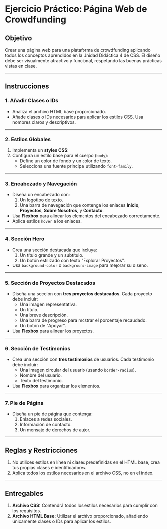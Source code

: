 # Ejercicio Práctico: Página Web de Crowdfunding

## Objetivo
Crear una página web para una plataforma de crowdfunding aplicando todos los conceptos aprendidos en la Unidad Didáctica 4 de CSS. El diseño debe ser visualmente atractivo y funcional, respetando las buenas prácticas vistas en clase.

---

## Instrucciones

### **1. Añadir Clases o IDs**
- Analiza el archivo HTML base proporcionado.
- Añade clases o IDs necesarios para aplicar los estilos CSS. Usa nombres claros y descriptivos.

---

### **2. Estilos Globales**
1. Implementa un **styles CSS**:
2. Configura un estilo base para el cuerpo (`body`):
   - Define un color de fondo y un color de texto.
   - Selecciona una fuente principal utilizando `font-family`.

---

### **3. Encabezado y Navegación**
- Diseña un encabezado con:
  1. Un logotipo de texto.
  2. Una barra de navegación que contenga los enlaces **Inicio**, **Proyectos**, **Sobre Nosotros**, y **Contacto**.
- Usa **Flexbox** para alinear los elementos del encabezado correctamente.
- Aplica estilos `hover` a los enlaces.

---

### **4. Sección Hero**
- Crea una sección destacada que incluya:
  1. Un título grande y un subtítulo.
  2. Un botón estilizado con texto "Explorar Proyectos".
- Usa `background-color` o `background-image` para mejorar su diseño.

---

### **5. Sección de Proyectos Destacados**
- Diseña una sección con **tres proyectos destacados**. Cada proyecto debe incluir:
  - Una imagen representativa.
  - Un título.
  - Una breve descripción.
  - Una barra de progreso para mostrar el porcentaje recaudado.
  - Un botón de "Apoyar".
- Usa **Flexbox** para alinear los proyectos.

---

### **6. Sección de Testimonios**
- Crea una sección con **tres testimonios** de usuarios. Cada testimonio debe incluir:
  - Una imagen circular del usuario (usando `border-radius`).
  - Nombre del usuario.
  - Texto del testimonio.
- Usa **Flexbox** para organizar los elementos.

---

### **7. Pie de Página**
- Diseña un pie de página que contenga:
  1. Enlaces a redes sociales.
  2. Información de contacto.
  3. Un mensaje de derechos de autor.

---

## Reglas y Restricciones
1. No utilices estilos en línea ni clases predefinidas en el HTML base, crea tus propias clases e identificadores.
2. Aplica todos los estilos necesarios en el archivo CSS, no en el index.


---

## Entregables
1. **Archivo CSS:** Contendrá todos los estilos necesarios para cumplir con los requisitos.
2. **Archivo HTML Base:** Utilizar el archivo proporcionado, añadiendo únicamente clases o IDs para aplicar los estilos.

